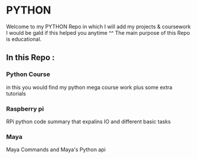 # PYTHON
Welcome to my PYTHON Repo 
in which I will add my projects & coursework 
I would be gald if this helped you anytime ^^
The main purpose of this Repo is educational.

## In this Repo :
### Python Course  
in this you would find 
my python mega course work
plus some extra tutorials

### Raspberry pi 
  RPi python code summary 
  that expalins IO and different basic tasks 

### Maya 
  Maya Commands and Maya's Python api 
